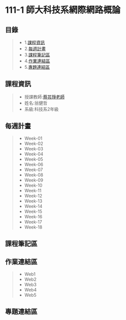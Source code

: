 # 111-1 師大科技系網際網路概論
## **目錄**
> * 1.[課程資訊](/課程資訊/)
> * 2.[每週計畫](/每週計畫/)
> * 3.[課程筆記區](/課程筆記區/)
> * 4.[作業連結區](/作業連結區/)
> * 5.[專題連結區](/專題連結區/)
## 課程資訊
> * 授課教師:[蔡芸琤老師](https://github.com/pecu?tab=repositories)
> * 姓名:翁健哲
> * 系級:科技系2年級
## 每週計畫
> * Week-01
> * Week-02
> * Week-03
> * Week-04
> * Week-05
> * Week-06
> * Week-07
> * Week-08
> * Week-09
> * Week-10
> * Week-11
> * Week-12
> * Week-13
> * Week-14
> * Week-15
> * Week-16
> * Week-17
> * Week-18
## 課程筆記區
## 作業連結區
> * Web1
> * Web2
> * Web3
> * Web4
> * Web5
## 專題連結區

